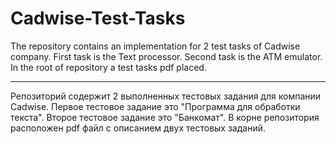 # Cadwise-Test-Tasks

The repository contains an implementation for 2 test tasks of Cadwise company. 
First task is the Text processor. 
Second task is the ATM emulator. 
In the root of repository a test tasks pdf placed.

--- 

Репозиторий содержит 2 выполненных тестовых задания для компании Cadwise. 
Первое тестовое задание это "Программа для обработки текста". 
Второе тестовое задание это "Банкомат". 
В корне репозитория расположен pdf файл с описанием двух тестовых заданий.
